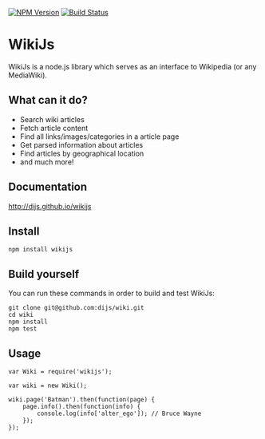 [![NPM Version](https://img.shields.io/npm/v/wikijs.svg)](https://www.npmjs.com/package/wikijs)
[![Build Status](https://travis-ci.org/dijs/wiki.svg)](https://travis-ci.org/dijs/wiki)

# WikiJs

WikiJs is a node.js library which serves as an interface to Wikipedia (or any MediaWiki).

## What can it do?

- Search wiki articles
- Fetch article content
- Find all links/images/categories in a article page 
- Get parsed information about articles
- Find articles by geographical location
- and much more!

## Documentation

<http://dijs.github.io/wikijs>

## Install

```
npm install wikijs
```

## Build yourself

You can run these commands in order to build and test WikiJs:

```
git clone git@github.com:dijs/wiki.git
cd wiki
npm install
npm test
```

## Usage

```
var Wiki = require('wikijs');

var wiki = new Wiki();

wiki.page('Batman').then(function(page) {
	page.info().then(function(info) {
		console.log(info['alter_ego']); // Bruce Wayne
	});
});

```